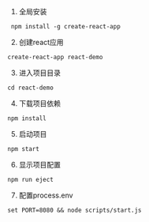 1. 全局安装
```
 npm install -g create-react-app
```
2. 创建react应用

```
create-react-app react-demo
```
3. 进入项目目录

```
cd react-demo
```
4. 下载项目依赖

```
npm install
```
5. 启动项目
```
npm start
```

6. 显示项目配置

```
npm run eject
```
7. 配置process.env 

```
set PORT=8080 && node scripts/start.js
```
